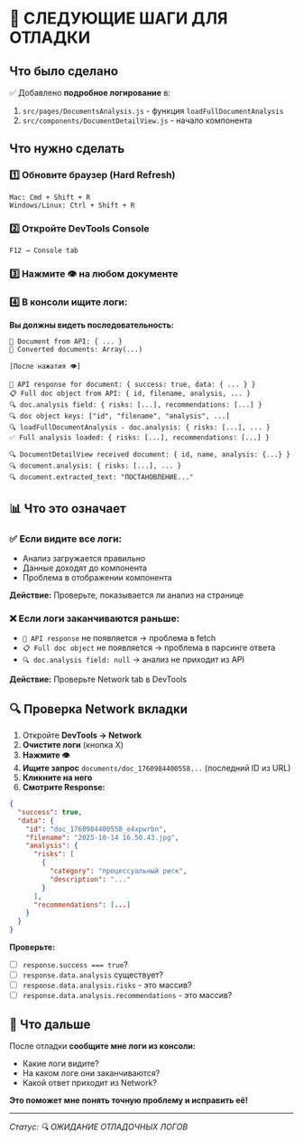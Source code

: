 # 🔧 СЛЕДУЮЩИЕ ШАГИ ДЛЯ ОТЛАДКИ

## Что было сделано

✅ Добавлено **подробное логирование** в:
1. `src/pages/DocumentsAnalysis.js` - функция `loadFullDocumentAnalysis`
2. `src/components/DocumentDetailView.js` - начало компонента

## Что нужно сделать

### 1️⃣ Обновите браузер (Hard Refresh)

```
Mac: Cmd + Shift + R
Windows/Linux: Ctrl + Shift + R
```

### 2️⃣ Откройте DevTools Console

```
F12 → Console tab
```

### 3️⃣ Нажмите 👁️ на любом документе

### 4️⃣ В консоли ищите логи:

**Вы должны видеть последовательность:**

```
📄 Document from API: { ... }
📄 Converted documents: Array(...)

[После нажатия 👁️]

📡 API response for document: { success: true, data: { ... } }
📋 Full doc object from API: { id, filename, analysis, ... }
🔍 doc.analysis field: { risks: [...], recommendations: [...] }
🔍 doc object keys: ["id", "filename", "analysis", ...]
🔍 loadFullDocumentAnalysis - doc.analysis: { risks: [...], ... }
✅ Full analysis loaded: { risks: [...], recommendations: [...] }

🔍 DocumentDetailView received document: { id, name, analysis: {...} }
🔍 document.analysis: { risks: [...], ... }
🔍 document.extracted_text: "ПОСТАНОВЛЕНИЕ..."
```

## 📊 Что это означает

### ✅ Если видите все логи:
- Анализ загружается правильно
- Данные доходят до компонента
- Проблема в отображении компонента

**Действие:** Проверьте, показывается ли анализ на странице

### ❌ Если логи заканчиваются раньше:
- `📡 API response` не появляется → проблема в fetch
- `📋 Full doc object` не появляется → проблема в парсинге ответа
- `🔍 doc.analysis field: null` → анализ не приходит из API

**Действие:** Проверьте Network tab в DevTools

## 🔍 Проверка Network вкладки

1. Откройте **DevTools → Network**
2. **Очистите логи** (кнопка X)
3. **Нажмите 👁️**
4. **Ищите запрос** `documents/doc_1760984400558...` (последний ID из URL)
5. **Кликните на него**
6. **Смотрите Response:**

```json
{
  "success": true,
  "data": {
    "id": "doc_1760984400558_e4xpwrbn",
    "filename": "2025-10-14 16.50.43.jpg",
    "analysis": {
      "risks": [
        {
          "category": "процессуальный риск",
          "description": "..."
        }
      ],
      "recommendations": [...]
    }
  }
}
```

**Проверьте:**
- [ ] `response.success === true`?
- [ ] `response.data.analysis` существует?
- [ ] `response.data.analysis.risks` - это массив?
- [ ] `response.data.analysis.recommendations` - это массив?

## 🎯 Что дальше

После отладки **сообщите мне логи из консоли:**
- Какие логи видите?
- На каком логе они заканчиваются?
- Какой ответ приходит из Network?

**Это поможет мне понять точную проблему и исправить её!**

---

*Статус: 🔍 ОЖИДАНИЕ ОТЛАДОЧНЫХ ЛОГОВ*
